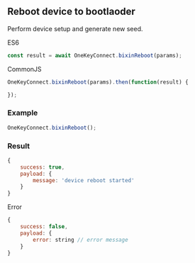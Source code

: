 ## Reboot device to bootlaoder
Perform device setup and generate new seed.

ES6
```javascript
const result = await OneKeyConnect.bixinReboot(params);
```

CommonJS
```javascript
OneKeyConnect.bixinReboot(params).then(function(result) {

});
```

### Example
```javascript
OneKeyConnect.bixinReboot();
```

### Result
```javascript
{
    success: true,
    payload: {
        message: 'device reboot started'
    }
}
```
Error
```javascript
{
    success: false,
    payload: {
        error: string // error message
    }
}
```
